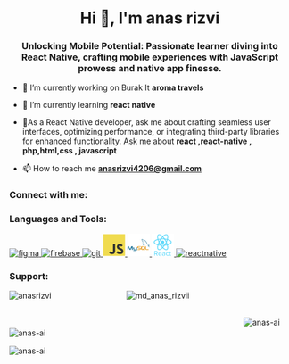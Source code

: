 <h1 align="center">Hi 👋, I'm anas rizvi</h1>
<h3 align="center">Unlocking Mobile Potential: Passionate learner diving into React Native, crafting mobile experiences with JavaScript prowess and native app finesse.</h3>

- 🔭 I’m currently working on Burak It **aroma travels**

- 🌱 I’m currently learning **react native**

- 💬As a React Native developer, ask me about crafting seamless user interfaces, optimizing performance, or integrating third-party libraries for enhanced functionality. Ask me about **react ,react-native , php,html,css , javascript**

- 📫 How to reach me **anasrizvi4206@gmail.com**

<h3 align="left">Connect with me:</h3>
<p align="left">
</p>

<h3 align="left">Languages and Tools:</h3>
<p align="left"> <a href="https://www.figma.com/" target="_blank" rel="noreferrer"> <img src="https://www.vectorlogo.zone/logos/figma/figma-icon.svg" alt="figma" width="40" height="40"/> </a> <a href="https://firebase.google.com/" target="_blank" rel="noreferrer"> <img src="https://www.vectorlogo.zone/logos/firebase/firebase-icon.svg" alt="firebase" width="40" height="40"/> </a> <a href="https://git-scm.com/" target="_blank" rel="noreferrer"> <img src="https://www.vectorlogo.zone/logos/git-scm/git-scm-icon.svg" alt="git" width="40" height="40"/> </a> <a href="https://developer.mozilla.org/en-US/docs/Web/JavaScript" target="_blank" rel="noreferrer"> <img src="https://raw.githubusercontent.com/devicons/devicon/master/icons/javascript/javascript-original.svg" alt="javascript" width="40" height="40"/> </a> <a href="https://www.mysql.com/" target="_blank" rel="noreferrer"> <img src="https://raw.githubusercontent.com/devicons/devicon/master/icons/mysql/mysql-original-wordmark.svg" alt="mysql" width="40" height="40"/> </a> <a href="https://reactjs.org/" target="_blank" rel="noreferrer"> <img src="https://raw.githubusercontent.com/devicons/devicon/master/icons/react/react-original-wordmark.svg" alt="react" width="40" height="40"/> </a> <a href="https://reactnative.dev/" target="_blank" rel="noreferrer"> <img src="https://reactnative.dev/img/header_logo.svg" alt="reactnative" width="40" height="40"/> </a> </p>

<h3 align="left">Support:</h3>
<p><a href="https://www.buymeacoffee.com/anasrizvi"> <img align="left" src="https://cdn.buymeacoffee.com/buttons/v2/default-yellow.png" height="50" width="210" alt="anasrizvi" /></a><a href="https://ko-fi.com/md_anas_rizvii"> <img align="left" src="https://cdn.ko-fi.com/cdn/kofi3.png?v=3" height="50" width="210" alt="md_anas_rizvii" /></a></p><br><br>

<p><img align="left" src="https://github-readme-stats.vercel.app/api/top-langs?username=anas-ai&show_icons=true&locale=en&layout=compact" alt="anas-ai" /></p>

<p>&nbsp;<img align="center" src="https://github-readme-stats.vercel.app/api?username=anas-ai&show_icons=true&locale=en" alt="anas-ai" /></p>

<p><img align="center" src="https://github-readme-streak-stats.herokuapp.com/?user=anas-ai&" alt="anas-ai" /></p>

